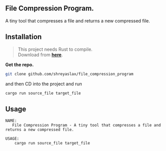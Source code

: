 ## File Compression Program.

A tiny tool that compresses a file and returns a new compressed file.

## Installation

> This project needs Rust to compile.  
>  Download from [**here**](https://www.rust-lang.org/tools/install).

**Get the repo.**

```bash
git clone github.com/shreyaslax/file_compression_program
```

and then CD into the project and run

```bash
cargo run source_file target_file
```

## Usage

```
NAME:
   File Compression Program - A tiny tool that compresses a file and returns a new compressed file.

USAGE:
    cargo run source_file target_file

```
